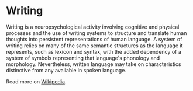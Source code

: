 # Writing

Writing is a neuropsychological activity involving cognitive and physical processes and the use of writing systems to structure and translate human thoughts into persistent representations of human language. A system of writing relies on many of the same semantic structures as the language it represents, such as lexicon and syntax, with the added dependency of a system of symbols representing that language's phonology and morphology. Nevertheless, written language may take on characteristics distinctive from any available in spoken language.

Read more on [Wikipedia](https://en.wikipedia.org/wiki/Writing).
